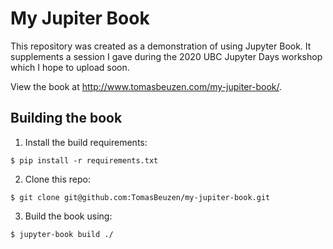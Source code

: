 # My Jupiter Book

This repository was created as a demonstration of using Jupyter Book. It supplements a session I gave during the 2020 UBC Jupyter Days workshop which I hope to upload soon.

View the book at http://www.tomasbeuzen.com/my-jupiter-book/.

## Building the book

1. Install the build requirements:

```
$ pip install -r requirements.txt
```

2. Clone this repo:

```
$ git clone git@github.com:TomasBeuzen/my-jupiter-book.git
```

3. Build the book using: 

```
$ jupyter-book build ./
```
